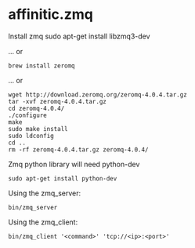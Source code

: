affinitic.zmq
=============

Install zmq
    sudo apt-get install libzmq3-dev

... or

    brew install zeromq

... or

    wget http://download.zeromq.org/zeromq-4.0.4.tar.gz
    tar -xvf zeromq-4.0.4.tar.gz
    cd zeromq-4.0.4/
    ./configure
    make
    sudo make install
    sudo ldconfig
    cd ..
    rm -rf zeromq-4.0.4.tar.gz zeromq-4.0.4/

Zmq python library will need python-dev

    sudo apt-get install python-dev


Using the zmq_server:
    
    bin/zmq_server

Using the zmq_client:
  
    bin/zmq_client '<command>' 'tcp://<ip>:<port>'
    



